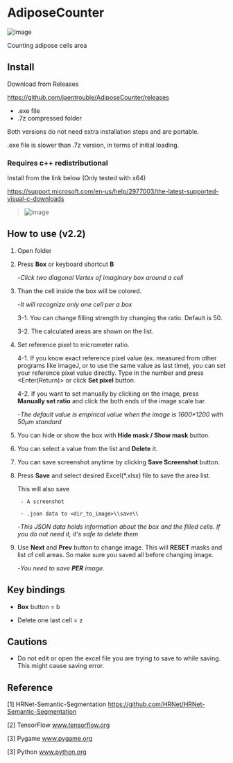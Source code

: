 # AdiposeCounter

![image](https://user-images.githubusercontent.com/45917844/95225826-2b714880-0837-11eb-9bb5-acf44e60e953.png)



Counting adipose cells area

## Install

Download from Releases

https://github.com/jaentrouble/AdiposeCounter/releases

- .exe file
- .7z compressed folder

Both versions do not need extra installation steps and are portable.

.exe file is slower than .7z version, in terms of initial loading.

### Requires c++ redistributional

Install from the link below (Only tested with x64)

https://support.microsoft.com/en-us/help/2977003/the-latest-supported-visual-c-downloads

>![image](https://user-images.githubusercontent.com/45917844/92934509-886d1f00-f482-11ea-91c1-9ab98c7306de.png)


## How to use (v2.2)

1. Open folder

2. Press **Box** or keyboard shortcut **B**

    -*Click two diagonal Vertex of imaginary box around a cell*
 
3. Than the cell inside the box will be colored.

    -*It will recognize only one cell per a box*

    3-1. You can change filling strength by changing the ratio. Default is 50.
    
    3-2. The calculated areas are shown on the list.

4. Set reference pixel to micrometer ratio.

    4-1. If you know exact reference pixel value (ex. measured from other programs like imageJ, or to use the same value as last time),
    you can set your reference pixel value directly. Type in the number and press <Enter(Return)> or click **Set pixel** button.
    
    4-2. If you want to set manually by clicking on the image, press **Manually set ratio** and click the both ends of
    the image scale bar.

    -*The default value is empirical value when the image is 1600\*1200 with 50μm standard*

5. You can hide or show the box with **Hide mask / Show mask** button.

6. You can select a value from the list and **Delete** it.

7. You can save screenshot anytime by clicking **Save Screenshot** button.

8. Press **Save** and select desired Excel(\*.xlsx) file to save the area list.

    This will also save
    
        - A screenshot

        - .json data to <dir_to_image>\\save\\

    -*This JSON data holds information about the box and the filled cells. If you do not need it, it's safe to delete them*

9. Use **Next** and **Prev** button to change image. This will **RESET** masks and list of cell areas. So make sure you saved all before changing image.

    -*You need to save __PER__ image.*

## Key bindings

- **Box** button = b

- Delete one last cell = z

## Cautions
  
  - Do not edit or open the excel file you are trying to save to while saving. This might cause saving error.
 
## Reference
[1] HRNet-Semantic-Segmentation https://github.com/HRNet/HRNet-Semantic-Segmentation

[2] TensorFlow www.tensorflow.org

[3] Pygame www.pygame.org

[3] Python www.python.org
